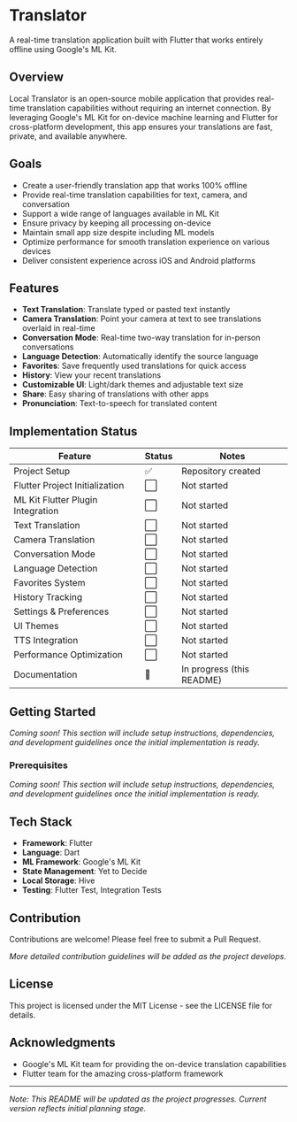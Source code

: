 # Translator

A real-time translation application built with Flutter that works entirely offline using Google's ML Kit.

## Overview

Local Translator is an open-source mobile application that provides real-time translation capabilities without requiring an internet connection. By leveraging Google's ML Kit for on-device machine learning and Flutter for cross-platform development, this app ensures your translations are fast, private, and available anywhere.

## Goals

- Create a user-friendly translation app that works 100% offline
- Provide real-time translation capabilities for text, camera, and conversation
- Support a wide range of languages available in ML Kit
- Ensure privacy by keeping all processing on-device
- Maintain small app size despite including ML models
- Optimize performance for smooth translation experience on various devices
- Deliver consistent experience across iOS and Android platforms

## Features

- **Text Translation**: Translate typed or pasted text instantly
- **Camera Translation**: Point your camera at text to see translations overlaid in real-time
- **Conversation Mode**: Real-time two-way translation for in-person conversations
- **Language Detection**: Automatically identify the source language
- **Favorites**: Save frequently used translations for quick access
- **History**: View your recent translations
- **Customizable UI**: Light/dark themes and adjustable text size
- **Share**: Easy sharing of translations with other apps
- **Pronunciation**: Text-to-speech for translated content

## Implementation Status

| Feature | Status | Notes |
|---------|--------|-------|
| Project Setup | ✅ | Repository created |
| Flutter Project Initialization | ⬜ | Not started |
| ML Kit Flutter Plugin Integration | ⬜ | Not started |
| Text Translation | ⬜ | Not started |
| Camera Translation | ⬜ | Not started |
| Conversation Mode | ⬜ | Not started |
| Language Detection | ⬜ | Not started |
| Favorites System | ⬜ | Not started |
| History Tracking | ⬜ | Not started |
| Settings & Preferences | ⬜ | Not started |
| UI Themes | ⬜ | Not started |
| TTS Integration | ⬜ | Not started |
| Performance Optimization | ⬜ | Not started |
| Documentation | 🔄 | In progress (this README) |

## Getting Started

*Coming soon! This section will include setup instructions, dependencies, and development guidelines once the initial implementation is ready.*

### Prerequisites

*Coming soon! This section will include setup instructions, dependencies, and development guidelines once the initial implementation is ready.*

## Tech Stack

- **Framework**: Flutter
- **Language**: Dart
- **ML Framework**: Google's ML Kit
- **State Management**: Yet to Decide
- **Local Storage**: Hive
- **Testing**: Flutter Test, Integration Tests

## Contribution

Contributions are welcome! Please feel free to submit a Pull Request.

*More detailed contribution guidelines will be added as the project develops.*

## License

This project is licensed under the MIT License - see the LICENSE file for details.

## Acknowledgments

- Google's ML Kit team for providing the on-device translation capabilities
- Flutter team for the amazing cross-platform framework

---

*Note: This README will be updated as the project progresses. Current version reflects initial planning stage.*